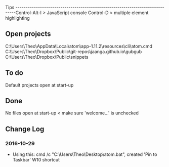 

Tips
------------------------------------------------------------------------------Control-Alt-I > JavaScript console
Control-D > multiple element highlighting





## Open projects

C:\Users\Theo\AppData\Local\atom\app-1.11.2\resources\cli\atom.cmd C:\Users\Theo\Dropbox\Public\git-repos\jaanga.github.io\gubgub  C:\Users\Theo\Dropbox\Public\snippets

## To do

Default projects open at start-up




## Done

No files open at start-up < make sure 'welcome...' is unchecked


Change Log
--------------------------------------------------------------------------------

### 2016-10-29


* Using this: cmd /c "C:\Users\Theo\Desktop\atom.bat", created 'Pin to Taskbar' W10 shortcut
